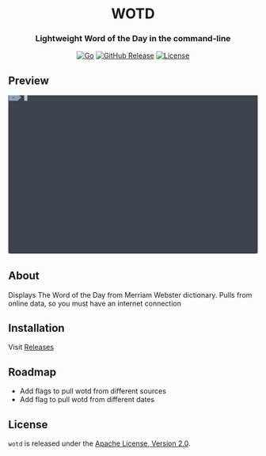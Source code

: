 <div align="center">
<h1>WOTD</h1>
<h3>Lightweight Word of the Day in the command-line</h3>

[![Go](https://github.com/Watt3r/wotd/actions/workflows/go.yml/badge.svg)](https://github.com/Watt3r/wotd/actions/workflows/go.yml)
[![GitHub Release](https://img.shields.io/github/v/release/watt3r/wotd.svg?style=flat)](https://github.com/Watt3r/wotd/releases)
[![License](https://img.shields.io/badge/License-Apache_2.0-orange.svg)](https://github.com/Watt3r/wotd/blob/master/LICENSE)
</div>

## Preview
![Demo Gif](media/tty.gif)

## About

Displays The Word of the Day from Merriam Webster dictionary. 
Pulls from online data, so you must have an internet connection

## Installation

Visit [Releases](https://github.com/watt3r/wotd/releases)

## Roadmap
- Add flags to pull wotd from different sources
- Add flag to pull wotd from different dates

## License

`wotd` is released under the [Apache License, Version 2.0].

[Apache License, Version 2.0]: https://github.com/watt3r/wotd/blob/master/LICENSE
